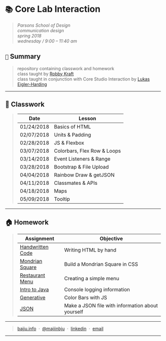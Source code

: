 # `📚` Core Lab Interaction
> *Parsons School of Design<br>
> communication design<br>
> spring 2018<br>
> wednesday / 9:00 – 11:40 am*
## `📖` Summary
> repository containing classwork and homework<br>
> class taught by [Robby Kraft](https://github.com/robbykraft)<br>
> class taught in conjunction with Core Studio Interaction by [Lukas Eigler-Harding](https://github.com/leigler)
---
## 🚌 Classwork
> | Date  | Lesson |
> | ------------- | ------------- |
> | 01/24/2018 | Basics of HTML |
> | 02/07/2018 | Units & Padding |
> | 02/28/2018 | JS & Flexbox |
> | 03/07/2018 | Colorbars, Flex Row & Loops |
> | 03/14/2018 | Event Listeners & Range |
> | 03/28/2018 | Bootstrap & File Upload |
> | 04/04/2018 | Rainbow Draw & getJSON |
> | 04/11/2018 | Classmates & APIs |
> | 04/18/2018 | Maps |
> | 05/09/2018 | Tooltip |
---
## 🏠 Homework
> | Assignment  | Objective |
> | ------------- | ------------- |
> | [Handwritten Code](homework/handwritten-code/) | Writing HTML by hand |
> | [Mondrian Square](homework/mondrian/) | Build a Mondrian Square in CSS |
> | [Restaurant Menu](homework/menu/) | Creating a simple menu |
> | [Intro to Java](homework/java/) | Console logging information |
> | [Generative](homework/color-bars/) | Color Bars with JS |
> | [JSON](homework/json/) | Make a JSON file with information about yourself |
---
> [bajju.info](https://www.bajju.info) &nbsp;&middot;&nbsp;
> [@majiinbju](https://github.com/majiinbju) &nbsp;&middot;&nbsp;
> [linkedin](https://www.linkedin.com/in/vivek-bajaj-4a8035152/) &nbsp;&middot;&nbsp;
> [email](mailto:hi@vivekbajaj.design)
---
